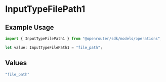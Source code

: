 # InputTypeFilePath1

## Example Usage

```typescript
import { InputTypeFilePath1 } from "@openrouter/sdk/models/operations";

let value: InputTypeFilePath1 = "file_path";
```

## Values

```typescript
"file_path"
```